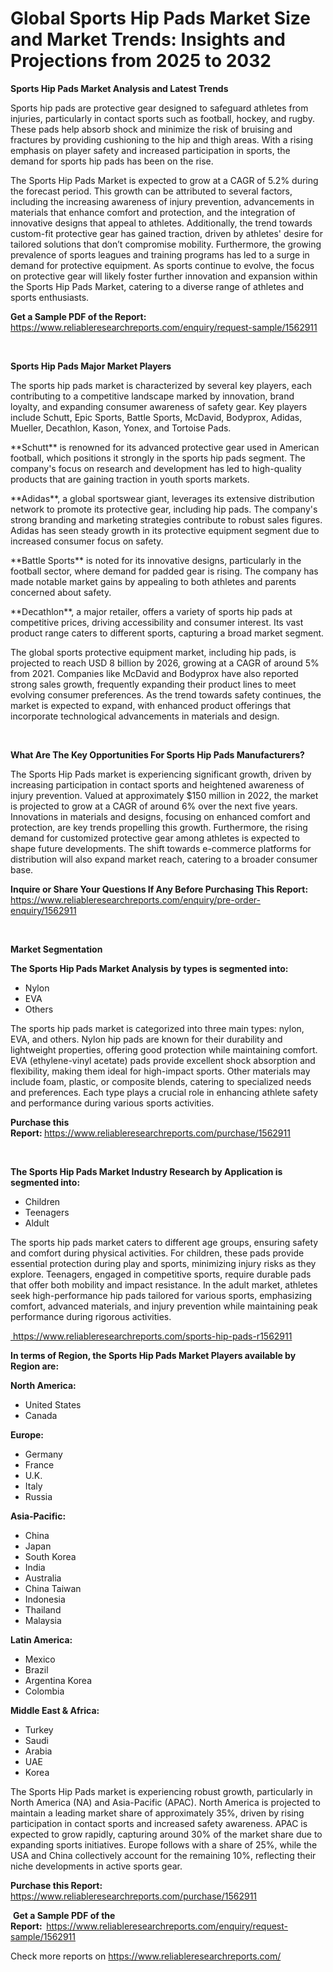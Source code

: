 <p><h1>Global Sports Hip Pads Market Size and Market Trends: Insights and Projections from 2025 to 2032</h1></p><p><strong>Sports Hip Pads Market Analysis and Latest Trends</strong></p>
<p><p>Sports hip pads are protective gear designed to safeguard athletes from injuries, particularly in contact sports such as football, hockey, and rugby. These pads help absorb shock and minimize the risk of bruising and fractures by providing cushioning to the hip and thigh areas. With a rising emphasis on player safety and increased participation in sports, the demand for sports hip pads has been on the rise.</p><p>The Sports Hip Pads Market is expected to grow at a CAGR of 5.2% during the forecast period. This growth can be attributed to several factors, including the increasing awareness of injury prevention, advancements in materials that enhance comfort and protection, and the integration of innovative designs that appeal to athletes. Additionally, the trend towards custom-fit protective gear has gained traction, driven by athletes' desire for tailored solutions that don’t compromise mobility. Furthermore, the growing prevalence of sports leagues and training programs has led to a surge in demand for protective equipment. As sports continue to evolve, the focus on protective gear will likely foster further innovation and expansion within the Sports Hip Pads Market, catering to a diverse range of athletes and sports enthusiasts.</p></p>
<p><strong>Get a Sample PDF of the Report:&nbsp;</strong> <a href="https://www.reliableresearchreports.com/enquiry/request-sample/1562911?utm_campaign=2205&utm_medium=2&utm_source=Github&utm_content=ia&utm_term=05022025&utm_id=sports-hip-pads">https://www.reliableresearchreports.com/enquiry/request-sample/1562911</a></p>
<p>&nbsp;</p>
<p><strong>Sports Hip Pads Major Market Players</strong></p>
<p><p>The sports hip pads market is characterized by several key players, each contributing to a competitive landscape marked by innovation, brand loyalty, and expanding consumer awareness of safety gear. Key players include Schutt, Epic Sports, Battle Sports, McDavid, Bodyprox, Adidas, Mueller, Decathlon, Kason, Yonex, and Tortoise Pads.</p><p>**Schutt** is renowned for its advanced protective gear used in American football, which positions it strongly in the sports hip pads segment. The company's focus on research and development has led to high-quality products that are gaining traction in youth sports markets.</p><p>**Adidas**, a global sportswear giant, leverages its extensive distribution network to promote its protective gear, including hip pads. The company's strong branding and marketing strategies contribute to robust sales figures. Adidas has seen steady growth in its protective equipment segment due to increased consumer focus on safety.</p><p>**Battle Sports** is noted for its innovative designs, particularly in the football sector, where demand for padded gear is rising. The company has made notable market gains by appealing to both athletes and parents concerned about safety.</p><p>**Decathlon**, a major retailer, offers a variety of sports hip pads at competitive prices, driving accessibility and consumer interest. Its vast product range caters to different sports, capturing a broad market segment.</p><p>The global sports protective equipment market, including hip pads, is projected to reach USD 8 billion by 2026, growing at a CAGR of around 5% from 2021. Companies like McDavid and Bodyprox have also reported strong sales growth, frequently expanding their product lines to meet evolving consumer preferences. As the trend towards safety continues, the market is expected to expand, with enhanced product offerings that incorporate technological advancements in materials and design.</p></p>
<p>&nbsp;</p>
<p><strong>What Are The Key Opportunities For Sports Hip Pads Manufacturers?</strong></p>
<p><p>The Sports Hip Pads market is experiencing significant growth, driven by increasing participation in contact sports and heightened awareness of injury prevention. Valued at approximately $150 million in 2022, the market is projected to grow at a CAGR of around 6% over the next five years. Innovations in materials and designs, focusing on enhanced comfort and protection, are key trends propelling this growth. Furthermore, the rising demand for customized protective gear among athletes is expected to shape future developments. The shift towards e-commerce platforms for distribution will also expand market reach, catering to a broader consumer base.</p></p>
<p><strong>Inquire or Share Your Questions If Any Before Purchasing This Report:</strong> <a href="https://www.reliableresearchreports.com/enquiry/pre-order-enquiry/1562911?utm_campaign=2205&utm_medium=2&utm_source=Github&utm_content=ia&utm_term=05022025&utm_id=sports-hip-pads">https://www.reliableresearchreports.com/enquiry/pre-order-enquiry/1562911</a></p>
<p>&nbsp;</p>
<p><strong>Market Segmentation</strong></p>
<p><strong>The Sports Hip Pads Market Analysis by types is segmented into:</strong></p>
<p><ul><li>Nylon</li><li>EVA</li><li>Others</li></ul></p>
<p><p>The sports hip pads market is categorized into three main types: nylon, EVA, and others. Nylon hip pads are known for their durability and lightweight properties, offering good protection while maintaining comfort. EVA (ethylene-vinyl acetate) pads provide excellent shock absorption and flexibility, making them ideal for high-impact sports. Other materials may include foam, plastic, or composite blends, catering to specialized needs and preferences. Each type plays a crucial role in enhancing athlete safety and performance during various sports activities.</p></p>
<p><strong>Purchase this Report:&nbsp;</strong><a href="https://www.reliableresearchreports.com/purchase/1562911?utm_campaign=2205&utm_medium=2&utm_source=Github&utm_content=ia&utm_term=05022025&utm_id=sports-hip-pads">https://www.reliableresearchreports.com/purchase/1562911</a></p>
<p>&nbsp;</p>
<p><strong>The Sports Hip Pads Market Industry Research by Application is segmented into:</strong></p>
<p><ul><li>Children</li><li>Teenagers</li><li>Aldult</li></ul></p>
<p><p>The sports hip pads market caters to different age groups, ensuring safety and comfort during physical activities. For children, these pads provide essential protection during play and sports, minimizing injury risks as they explore. Teenagers, engaged in competitive sports, require durable pads that offer both mobility and impact resistance. In the adult market, athletes seek high-performance hip pads tailored for various sports, emphasizing comfort, advanced materials, and injury prevention while maintaining peak performance during rigorous activities.</p></p>
<p><a href="https://www.reliableresearchreports.com/sports-hip-pads-r1562911?utm_campaign=2205&utm_medium=2&utm_source=Github&utm_content=ia&utm_term=05022025&utm_id=sports-hip-pads">&nbsp;https://www.reliableresearchreports.com/sports-hip-pads-r1562911</a></p>
<p><strong>In terms of Region, the Sports Hip Pads Market Players available by Region are:</strong></p>
<p>
    <p> <strong> North America: </strong>
        <ul>
            <li>United States</li>
            <li>Canada</li>
        </ul>
        </p> 
    <p> <strong> Europe: </strong>
        <ul>
            <li>Germany</li>
            <li>France</li>
            <li>U.K.</li>
            <li>Italy</li>
            <li>Russia</li>
        </ul>
        </p> 
    <p> <strong> Asia-Pacific: </strong>
        <ul>
            <li>China</li>
            <li>Japan</li>
            <li>South Korea</li>
            <li>India</li>
            <li>Australia</li>
            <li>China Taiwan</li>
            <li>Indonesia</li>
            <li>Thailand</li>
            <li>Malaysia</li>
        </ul>
        </p> 
    <p> <strong> Latin America: </strong>
        <ul>
            <li>Mexico</li>
            <li>Brazil</li>
            <li>Argentina Korea</li>
            <li>Colombia</li>
        </ul>
        </p> 
    <p> <strong> Middle East & Africa: </strong>
        <ul>
            <li>Turkey</li>
            <li>Saudi</li>
            <li>Arabia</li>
            <li>UAE</li>
            <li>Korea</li>
        </ul>
    </p>
    </p>
<p><p>The Sports Hip Pads market is experiencing robust growth, particularly in North America (NA) and Asia-Pacific (APAC). North America is projected to maintain a leading market share of approximately 35%, driven by rising participation in contact sports and increased safety awareness. APAC is expected to grow rapidly, capturing around 30% of the market share due to expanding sports initiatives. Europe follows with a share of 25%, while the USA and China collectively account for the remaining 10%, reflecting their niche developments in active sports gear.</p></p>
<p><strong>Purchase this Report: </strong><a href="https://www.reliableresearchreports.com/purchase/1562911?utm_campaign=2205&utm_medium=2&utm_source=Github&utm_content=ia&utm_term=05022025&utm_id=sports-hip-pads">https://www.reliableresearchreports.com/purchase/1562911</a></p>
<p>&nbsp;<strong>Get a Sample PDF of the Report:&nbsp;&nbsp;</strong><a href="https://www.reliableresearchreports.com/enquiry/request-sample/1562911?utm_campaign=2205&utm_medium=2&utm_source=Github&utm_content=ia&utm_term=05022025&utm_id=sports-hip-pads">https://www.reliableresearchreports.com/enquiry/request-sample/1562911</a></p>
<p><strong></strong></p>
<p>Check more reports on <a href="https://www.reliableresearchreports.com/?utm_campaign=2205&utm_medium=2&utm_source=Github&utm_content=ia&utm_term=05022025&utm_id=sports-hip-pads">https://www.reliableresearchreports.com/</a></p>
